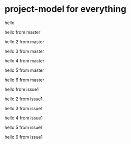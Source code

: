 # project-model for everything
hello

hello from master

hello 2 from master

hello 3 from master

hello 4 from master

hello 5 from master

hello 6 from master

hello from issue1

hello 2 from issue1

hello 3 from issue1

hello 4 from issue1

hello 5 from issue1

hello 6 from issue1